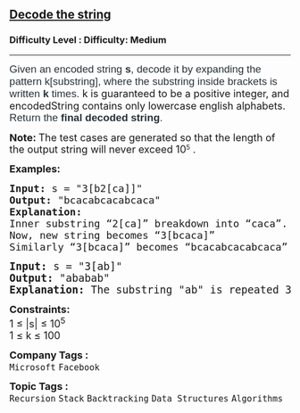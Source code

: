 <h2><a href="https://www.geeksforgeeks.org/problems/decode-the-string2444/1">Decode the string</a></h2><h3>Difficulty Level : Difficulty: Medium</h3><hr><div class="problems_problem_content__Xm_eO"><p><span id="docs-internal-guid-1272e61d-7fff-3c2c-fd6b-2552f29492b3"><span style="font-size: 14pt; font-family: Nunito, sans-serif; color: rgb(39, 50, 57); background-color: rgb(255, 255, 255); font-variant-numeric: normal; font-variant-east-asian: normal; font-variant-alternates: normal; font-variant-position: normal; font-variant-emoji: normal; vertical-align: baseline; white-space-collapse: preserve; --darkreader-inline-color: var(--darkreader-text-273239, #c0bbb5); --darkreader-inline-bgcolor: var(--darkreader-background-ffffff, #17191a);" data-darkreader-inline-color="" data-darkreader-inline-bgcolor="">Given an encoded string </span><span style="font-size: 14pt; font-family: Nunito, sans-serif; color: rgb(39, 50, 57); background-color: rgb(255, 255, 255); font-weight: bold; font-variant-numeric: normal; font-variant-east-asian: normal; font-variant-alternates: normal; font-variant-position: normal; font-variant-emoji: normal; vertical-align: baseline; white-space-collapse: preserve; --darkreader-inline-color: var(--darkreader-text-273239, #c0bbb5); --darkreader-inline-bgcolor: var(--darkreader-background-ffffff, #17191a);" data-darkreader-inline-color="" data-darkreader-inline-bgcolor="">s</span><span style="font-size: 14pt; font-family: Nunito, sans-serif; color: rgb(39, 50, 57); background-color: rgb(255, 255, 255); font-variant-numeric: normal; font-variant-east-asian: normal; font-variant-alternates: normal; font-variant-position: normal; font-variant-emoji: normal; vertical-align: baseline; white-space-collapse: preserve; --darkreader-inline-color: var(--darkreader-text-273239, #c0bbb5); --darkreader-inline-bgcolor: var(--darkreader-background-ffffff, #17191a);" data-darkreader-inline-color="" data-darkreader-inline-bgcolor="">, decode it by expanding the pattern k[substring], where the substring inside brackets is written <strong>k</strong> times. </span></span><span style="font-family: -apple-system, BlinkMacSystemFont, 'Segoe UI', Roboto, Oxygen, Ubuntu, Cantarell, 'Open Sans', 'Helvetica Neue', sans-serif; font-size: 18px;">k</span><span style="font-size: 18px; font-family: -apple-system, BlinkMacSystemFont, 'Segoe UI', Roboto, Oxygen, Ubuntu, Cantarell, 'Open Sans', 'Helvetica Neue', sans-serif;"> is guaranteed to be a positive integer, and encodedString contains only lowercase english alphabets. </span><span id="docs-internal-guid-1272e61d-7fff-3c2c-fd6b-2552f29492b3"><span style="font-size: 14pt; font-family: Nunito, sans-serif; color: rgb(39, 50, 57); background-color: rgb(255, 255, 255); font-variant-numeric: normal; font-variant-east-asian: normal; font-variant-alternates: normal; font-variant-position: normal; font-variant-emoji: normal; vertical-align: baseline; white-space-collapse: preserve; --darkreader-inline-color: var(--darkreader-text-273239, #c0bbb5); --darkreader-inline-bgcolor: var(--darkreader-background-ffffff, #17191a);" data-darkreader-inline-color="" data-darkreader-inline-bgcolor="">Return the <strong>final decoded string</strong>.</span></span></p>
<p><span style="font-size: 18px;"><strong>Note:&nbsp;</strong></span><span style="font-size: 18px;">The test cases are generated so that the length of the output string will never exceed&nbsp;</span><span style="font-size: 18px;">10</span><sup>5</sup><span style="font-size: 18px;">&nbsp;.</span></p>
<p><strong><span style="font-size: 18px;">Examples:</span></strong></p>
<pre><span style="font-size: 18px;"><strong>Input:</strong> s = "3[b2[ca]]"
<strong>Output:</strong> "bcacabcacabcaca"
<strong>Explanation:<br></strong>Inner substring “2[ca]” breakdown into “caca”.<br>Now, new string becomes “3[bcaca]”
Similarly “3[bcaca]” becomes “bcacabcacabcaca” which is final result.<br></span></pre>
<pre><span style="font-size: 14pt;"><strong>Input:</strong> s = "3[ab]"
<strong>Output:</strong> "ababab"
<strong>Explanation:</strong> The substring "ab" is repeated 3 times giving "ababab".</span></pre>
<p><span style="font-size: 18px;"><strong>Constraints:</strong><br>1 ≤ |s| ≤ 10<sup>5</sup>&nbsp;<br>1&nbsp;</span><span style="font-size: 18px; font-family: -apple-system, BlinkMacSystemFont, 'Segoe UI', Roboto, Oxygen, Ubuntu, Cantarell, 'Open Sans', 'Helvetica Neue', sans-serif;">≤</span><span style="font-size: 18px;">&nbsp;k </span><span style="font-family: -apple-system, BlinkMacSystemFont, 'Segoe UI', Roboto, Oxygen, Ubuntu, Cantarell, 'Open Sans', 'Helvetica Neue', sans-serif; font-size: 18px;">≤</span><span style="font-family: -apple-system, BlinkMacSystemFont, 'Segoe UI', Roboto, Oxygen, Ubuntu, Cantarell, 'Open Sans', 'Helvetica Neue', sans-serif; font-size: 18px;"> </span><span style="font-family: -apple-system, BlinkMacSystemFont, 'Segoe UI', Roboto, Oxygen, Ubuntu, Cantarell, 'Open Sans', 'Helvetica Neue', sans-serif; font-size: 18px;">100</span></p></div><p><span style=font-size:18px><strong>Company Tags : </strong><br><code>Microsoft</code>&nbsp;<code>Facebook</code>&nbsp;<br><p><span style=font-size:18px><strong>Topic Tags : </strong><br><code>Recursion</code>&nbsp;<code>Stack</code>&nbsp;<code>Backtracking</code>&nbsp;<code>Data Structures</code>&nbsp;<code>Algorithms</code>&nbsp;